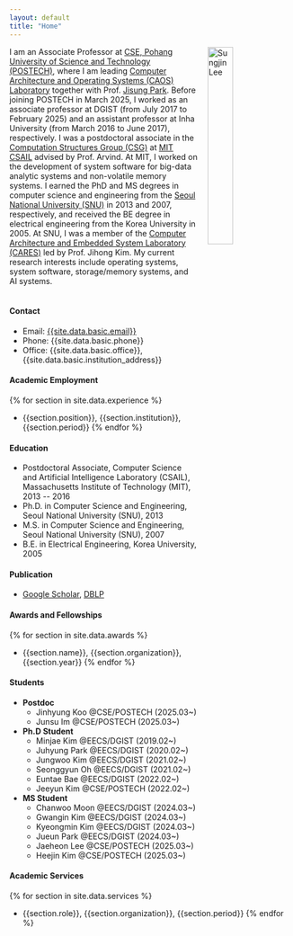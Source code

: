 ```yaml
---
layout: default
title: "Home"
---
```


<img align="right" style="width: 30%; padding-left: 3%;" src="{{ site.github.url }}/assets/profile.jpg" alt="Sungjin Lee">

I am an Associate Professor at [CSE, Pohang University of Science and Technology (POSTECH)](https://cse.postech.ac.kr/), where I am leading [Computer Architecture and Operating Systems (CAOS) Laboratory](https://www.caos.postech.ac.kr/) together with Prof. [Jisung Park](https://jisung-park.github.io/). Before joining POSTECH in March 2025, I worked as an associate professor at DGIST (from July 2017 to February 2025) and an assistant professor at Inha University (from March 2016 to June 2017), respectively. I was a postdoctoral associate in the [Computation Structures Group (CSG)](http://www.csg.csail.mit.edu/) at [MIT CSAIL](http://www.csail.mit.edu/) advised by Prof. Arvind. At MIT, I worked on the development of system software for big-data analytic systems and non-volatile memory systems. I earned the PhD and MS degrees in computer science and engineering from the [Seoul National University (SNU)](http://snu.ac.kr/) in 2013 and 2007, respectively, and received the BE degree in electrical engineering from the Korea University in 2005. At SNU, I was a member of the [Computer Architecture and Embedded System Laboratory (CARES)](http://cares.snu.ac.kr/) led by Prof. Jihong Kim. My current research interests include operating systems, system software, storage/memory systems, and AI systems.
<br/>
<br/>

#### Contact

- Email: [{{site.data.basic.email}}](mailto:{{site.data.basic.email}})
- Phone: {{site.data.basic.phone}}
- Office: {{site.data.basic.office}}, {{site.data.basic.institution_address}}

#### Academic Employment

{% for section in site.data.experience %} 
- {{section.position}}, {{section.institution}}, {{section.period}} {% endfor %}

#### Education

- Postdoctoral Associate, Computer Science and Artificial Intelligence Laboratory (CSAIL), Massachusetts Institute of Technology (MIT), 2013 -- 2016
- Ph.D. in Computer Science and Engineering, Seoul National University (SNU), 2013
- M.S. in Computer Science and Engineering, Seoul National University (SNU), 2007
- B.E. in Electrical Engineering, Korea University, 2005

#### Publication
- [Google Scholar](https://scholar.google.com/citations?hl=en&user=2Da8hHAAAAAJ&view_op=list_works&sortby=pubdate), [DBLP](https://dblp.uni-trier.de/pid/29/3671-1.html)

#### Awards and Fellowships
{% for section in site.data.awards %} 
- {{section.name}}, {{section.organization}}, {{section.year}} {% endfor %}

#### Students
- **Postdoc**  
  * Jinhyung Koo @CSE/POSTECH (2025.03~)
  * Junsu Im @CSE/POSTECH (2025.03~)
- **Ph.D Student**
  * Minjae Kim @EECS/DGIST (2019.02~)
  * Juhyung Park @EECS/DGIST (2020.02~)
  * Jungwoo Kim @EECS/DGIST (2021.02~)
  * Seonggyun Oh @EECS/DGIST (2021.02~)
  * Euntae Bae @EECS/DGIST (2022.02~)
  * Jeeyun Kim @CSE/POSTECH (2022.02~)
- **MS Student**
  * Chanwoo Moon @EECS/DGIST (2024.03~) 
  * Gwangin Kim @EECS/DGIST (2024.03~)
  * Kyeongmin Kim @EECS/DGIST (2024.03~)
  * Jueun Park @EECS/DGIST (2024.03~)
  * Jaeheon Lee @CSE/POSTECH (2025.03~)
  * Heejin Kim @CSE/POSTECH (2025.03~)

#### Academic Services
{% for section in site.data.services %}
- {{section.role}}, {{section.organization}}, {{section.period}} {% endfor %}

